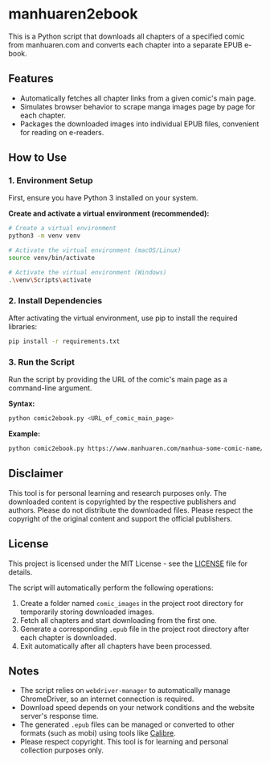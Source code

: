 # manhuaren2ebook

This is a Python script that downloads all chapters of a specified comic from manhuaren.com and converts each chapter into a separate EPUB e-book.

## Features

-   Automatically fetches all chapter links from a given comic's main page.
-   Simulates browser behavior to scrape manga images page by page for each chapter.
-   Packages the downloaded images into individual EPUB files, convenient for reading on e-readers.

## How to Use

### 1. Environment Setup

First, ensure you have Python 3 installed on your system.

**Create and activate a virtual environment (recommended):**

```bash
# Create a virtual environment
python3 -m venv venv

# Activate the virtual environment (macOS/Linux)
source venv/bin/activate

# Activate the virtual environment (Windows)
.\venv\Scripts\activate
```

### 2. Install Dependencies

After activating the virtual environment, use pip to install the required libraries:

```bash
pip install -r requirements.txt
```

### 3. Run the Script

Run the script by providing the URL of the comic's main page as a command-line argument.

**Syntax:**

```bash
python comic2ebook.py <URL_of_comic_main_page>
```

**Example:**

```bash
python comic2ebook.py https://www.manhuaren.com/manhua-some-comic-name/
```

## Disclaimer

This tool is for personal learning and research purposes only. The downloaded content is copyrighted by the respective publishers and authors. Please do not distribute the downloaded files. Please respect the copyright of the original content and support the official publishers.

## License

This project is licensed under the MIT License - see the [LICENSE](LICENSE) file for details.

The script will automatically perform the following operations:

1.  Create a folder named `comic_images` in the project root directory for temporarily storing downloaded images.
2.  Fetch all chapters and start downloading from the first one.
3.  Generate a corresponding `.epub` file in the project root directory after each chapter is downloaded.
4.  Exit automatically after all chapters have been processed.

## Notes

-   The script relies on `webdriver-manager` to automatically manage ChromeDriver, so an internet connection is required.
-   Download speed depends on your network conditions and the website server's response time.
-   The generated `.epub` files can be managed or converted to other formats (such as mobi) using tools like [Calibre](https://calibre-ebook.com/).
-   Please respect copyright. This tool is for learning and personal collection purposes only.
